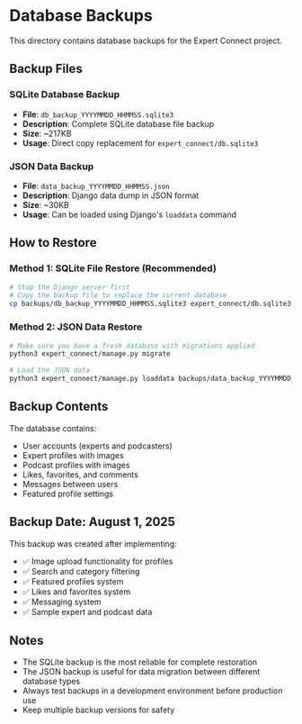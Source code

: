 # Database Backups

This directory contains database backups for the Expert Connect project.

## Backup Files

### SQLite Database Backup

- **File**: `db_backup_YYYYMMDD_HHMMSS.sqlite3`
- **Description**: Complete SQLite database file backup
- **Size**: ~217KB
- **Usage**: Direct copy replacement for `expert_connect/db.sqlite3`

### JSON Data Backup

- **File**: `data_backup_YYYYMMDD_HHMMSS.json`
- **Description**: Django data dump in JSON format
- **Size**: ~30KB
- **Usage**: Can be loaded using Django's `loaddata` command

## How to Restore

### Method 1: SQLite File Restore (Recommended)

```bash
# Stop the Django server first
# Copy the backup file to replace the current database
cp backups/db_backup_YYYYMMDD_HHMMSS.sqlite3 expert_connect/db.sqlite3
```

### Method 2: JSON Data Restore

```bash
# Make sure you have a fresh database with migrations applied
python3 expert_connect/manage.py migrate

# Load the JSON data
python3 expert_connect/manage.py loaddata backups/data_backup_YYYYMMDD_HHMMSS.json
```

## Backup Contents

The database contains:

- User accounts (experts and podcasters)
- Expert profiles with images
- Podcast profiles with images
- Likes, favorites, and comments
- Messages between users
- Featured profile settings

## Backup Date: August 1, 2025

This backup was created after implementing:

- ✅ Image upload functionality for profiles
- ✅ Search and category filtering
- ✅ Featured profiles system
- ✅ Likes and favorites system
- ✅ Messaging system
- ✅ Sample expert and podcast data

## Notes

- The SQLite backup is the most reliable for complete restoration
- The JSON backup is useful for data migration between different database types
- Always test backups in a development environment before production use
- Keep multiple backup versions for safety
